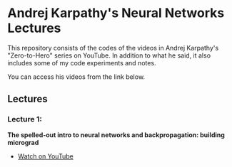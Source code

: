 # Andrej Karpathy's Neural Networks Lectures 

This repository consists of the codes of the videos in Andrej Karpathy's "Zero-to-Hero" series on YouTube. In addition to what he said, it also includes some of my code experiments and notes.

You can access his videos from the link below.
## Lectures 

### Lecture 1:

**The spelled-out intro to neural networks and backpropagation: building micrograd**

- [Watch on YouTube](https://www.youtube.com/watch?v=VMj-3S1tku0)


